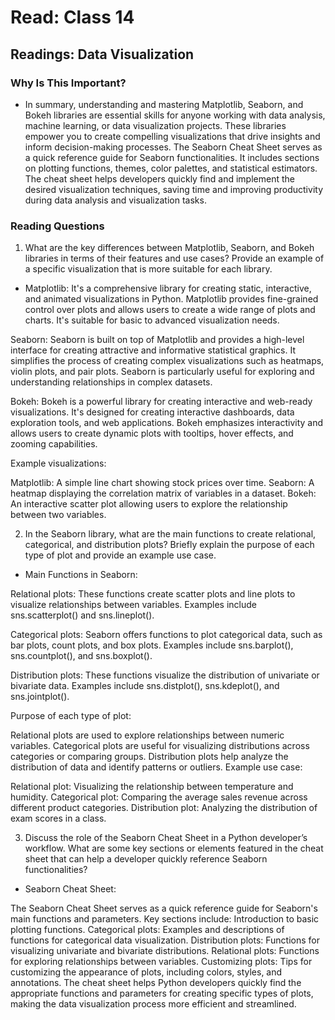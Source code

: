 # Read: Class 14

## Readings: Data Visualization



### Why Is This Important?

- In summary, understanding and mastering Matplotlib, Seaborn, and Bokeh libraries are essential skills for anyone working with data analysis, machine learning, or data visualization projects. These libraries empower you to create compelling visualizations that drive insights and inform decision-making processes.
The Seaborn Cheat Sheet serves as a quick reference guide for Seaborn functionalities. It includes sections on plotting functions, themes, color palettes, and statistical estimators. The cheat sheet helps developers quickly find and implement the desired visualization techniques, saving time and improving productivity during data analysis and visualization tasks.








### Reading Questions

1. What are the key differences between Matplotlib, Seaborn, and Bokeh libraries in terms of their features and use cases? Provide an example of a specific visualization that is more suitable for each library.

- Matplotlib: It's a comprehensive library for creating static, interactive, and animated visualizations in Python. Matplotlib provides fine-grained control over plots and allows users to create a wide range of plots and charts. It's suitable for basic to advanced visualization needs.

Seaborn: Seaborn is built on top of Matplotlib and provides a high-level interface for creating attractive and informative statistical graphics. It simplifies the process of creating complex visualizations such as heatmaps, violin plots, and pair plots. Seaborn is particularly useful for exploring and understanding relationships in complex datasets.

Bokeh: Bokeh is a powerful library for creating interactive and web-ready visualizations. It's designed for creating interactive dashboards, data exploration tools, and web applications. Bokeh emphasizes interactivity and allows users to create dynamic plots with tooltips, hover effects, and zooming capabilities.

Example visualizations:

Matplotlib: A simple line chart showing stock prices over time.
Seaborn: A heatmap displaying the correlation matrix of variables in a dataset.
Bokeh: An interactive scatter plot allowing users to explore the relationship between two variables.

2. In the Seaborn library, what are the main functions to create relational, categorical, and distribution plots? Briefly explain the purpose of each type of plot and provide an example use case.

- Main Functions in Seaborn:

Relational plots: These functions create scatter plots and line plots to visualize relationships between variables. Examples include sns.scatterplot() and sns.lineplot().

Categorical plots: Seaborn offers functions to plot categorical data, such as bar plots, count plots, and box plots. Examples include sns.barplot(), sns.countplot(), and sns.boxplot().

Distribution plots: These functions visualize the distribution of univariate or bivariate data. Examples include sns.distplot(), sns.kdeplot(), and sns.jointplot().

Purpose of each type of plot:

Relational plots are used to explore relationships between numeric variables.
Categorical plots are useful for visualizing distributions across categories or comparing groups.
Distribution plots help analyze the distribution of data and identify patterns or outliers.
Example use case:

Relational plot: Visualizing the relationship between temperature and humidity.
Categorical plot: Comparing the average sales revenue across different product categories.
Distribution plot: Analyzing the distribution of exam scores in a class.

3. Discuss the role of the Seaborn Cheat Sheet in a Python developer’s workflow. What are some key sections or elements featured in the cheat sheet that can help a developer quickly reference Seaborn functionalities?

- Seaborn Cheat Sheet:

The Seaborn Cheat Sheet serves as a quick reference guide for Seaborn's main functions and parameters.
Key sections include:
Introduction to basic plotting functions.
Categorical plots: Examples and descriptions of functions for categorical data visualization.
Distribution plots: Functions for visualizing univariate and bivariate distributions.
Relational plots: Functions for exploring relationships between variables.
Customizing plots: Tips for customizing the appearance of plots, including colors, styles, and annotations.
The cheat sheet helps Python developers quickly find the appropriate functions and parameters for creating specific types of plots, making the data visualization process more efficient and streamlined.